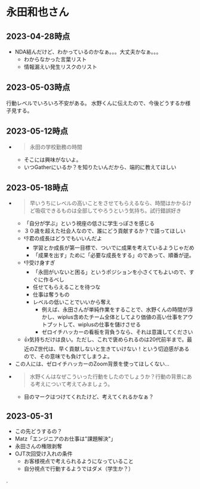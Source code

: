 # 永田和也さん
## 2023-04-28時点
- NDA結んだけど、わかっているのかなぁ。。。大丈夫かなぁ。。。
  - わからなかった言葉リスト
  - 情報漏えい発生リスクのリスト

## 2023-05-03時点
行動レベルでいろいろ不安がある。
水野くんに伝えたので、今後どうするか様子見する。

## 2023-05-12時点
- >永田の学校勤務の時間
  - そこには興味がないよ。
  - いつGatherにいるか？を知りたいんだから、端的に教えてほしい

## 2023-05-18時点
- >早いうちにレベルの高いことをさせてもらえるなら、時間はかかるけど吸収できるものは全部してやろうという気持ち。試行錯誤好き
  - 「自分が学ぶ」という視座の低さに学生っぽさを感じる
  - ３０歳を超えた社会人なので、誰にどう貢献するか？で語ってほしい
  - 👎君の成長はどうでもいいんだよ
    - 学習とか成長が第一目標で、ついでに成果を考えているようじゃだめ
    - 「成果を出す」ために「必要な成長をする」のであって、順番が逆。
  - 👎受け身すぎ
    - 「永田がいないと困る」というポジションを小さくてもよいので、すぐに作るべし
    - 任せてもらえることを待つな
    - 仕事は奪うもの
    - レベルの低いことでいいから奪え
      - 例えば、永田さんが単純作業をすることで、水野くんの時間が浮かし、wiplus含めたチーム全体としてより価値の高い仕事をアウトプットして、wiplusの仕事を儲けさせる
      - ゼロイチハッカーの看板を背負うなら、それは意識してください
  - 👍気持ちだけは良い。ただし、これで褒められるのは20代前半まで。最近のZ世代は、早く貢献しないと生きていけない！という切迫感があるので、その意味でも負けてしまうよ。
- この人には、ゼロイチハッカーのZoom背景を使ってほしくない...
- >水野くんはなぜこういった行動をしたのでしょうか？行動の背景にある考えについて考えてみましょう。
  - 目のマークはつけてくれたけど、考えてくれるかなぁ？

## 2023-05-31
- この先どうするの？
- Matz「エンジニアのお仕事は"課題解決"」
- 永田さんの権限剥奪
- OJT次回受け入れの条件
  - お客様視点で考えられるようになっていること
  - 自分視点で行動するようではダメ（学生か？）


.